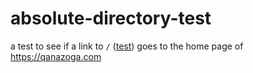 # absolute-directory-test
a test to see if a link to `/` (<a href="/">test</a>) goes to the home page of https://qanazoga.com

